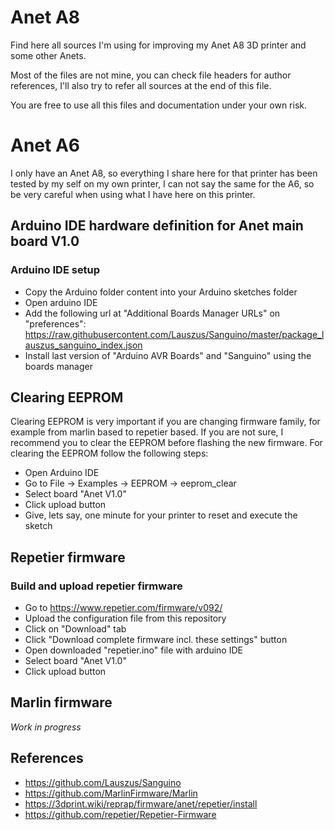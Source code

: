 # Anet A8

Find here all sources I'm using for improving my Anet A8 3D printer and some other Anets.

Most of the files are not mine, you can check file headers for author references, I'll also try to refer all sources at the end of this file.

You are free to use all this files and documentation under your own risk.

# Anet A6

I only have an Anet A8, so everything I share here for that printer has been tested by my self on my own printer, I can not say the same for the A6, so be very careful when using what I have here on this printer.

## Arduino IDE hardware definition for Anet main board V1.0

### Arduino IDE setup
- Copy the Arduino folder content into your Arduino sketches folder
- Open arduino IDE
- Add the following url at "Additional Boards Manager URLs" on "preferences": https://raw.githubusercontent.com/Lauszus/Sanguino/master/package_lauszus_sanguino_index.json
- Install last version of "Arduino AVR Boards" and "Sanguino" using the boards manager

## Clearing EEPROM
Clearing EEPROM is very important if you are changing firmware family, for example from marlin based to repetier based.
If you are not sure, I recommend you to clear the EEPROM before flashing the new firmware.
For clearing the EEPROM follow the following steps:
- Open Arduino IDE
- Go to File -> Examples -> EEPROM -> eeprom_clear
- Select board "Anet V1.0"
- Click upload button
- Give, lets say, one minute for your printer to reset and execute the sketch

## Repetier firmware

### Build and upload repetier firmware
- Go to https://www.repetier.com/firmware/v092/
- Upload the configuration file from this repository
- Click on "Download" tab
- Click "Download complete firmware incl. these settings" button
- Open downloaded "repetier.ino" file with arduino IDE
- Select board "Anet V1.0"
- Click upload button

## Marlin firmware
*Work in progress*

## References
- https://github.com/Lauszus/Sanguino
- https://github.com/MarlinFirmware/Marlin
- https://3dprint.wiki/reprap/firmware/anet/repetier/install
- https://github.com/repetier/Repetier-Firmware
